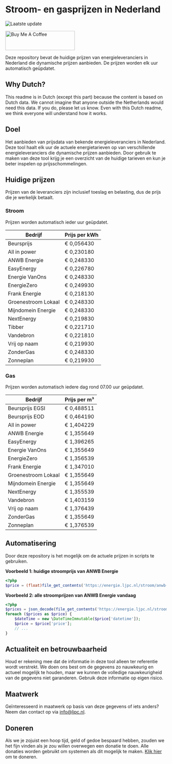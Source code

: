# Stroom- en gasprijzen in Nederland

![Laatste update](https://img.shields.io/badge/laatste%20update-2024--12--31%2002%3A00%20CET-brightgreen)

<a href="https://www.buymeacoffee.com/Lars-" target="_blank"><img src="https://cdn.buymeacoffee.com/buttons/v2/default-orange.png" alt="Buy Me A Coffee" height="60" style="height: 60px !important;width: 217px !important;" ></a>

Deze repository bevat de huidige prijzen van energieleveranciers in Nederland die dynamische prijzen aanbieden. De prijzen worden elk uur automatisch geüpdatet.

## Why Dutch?

This readme is in Dutch (except this part) because the content is based on Dutch data. We cannot imagine that anyone outside the Netherlands would need this data. If you do, please let us know. Even with this Dutch readme, we think
everyone will understand how it works.

## Doel

Het aanbieden van prijsdata van bekende energieleveranciers in Nederland. Deze tool haalt elk uur de actuele energietarieven op van verschillende energieleveranciers die dynamische prijzen aanbieden. Door gebruik te maken van deze tool
krijg je een overzicht van de huidige tarieven en kun je beter inspelen op prijsschommelingen.

## Huidige prijzen

Prijzen van de leveranciers zijn inclusief toeslag en belasting, dus de prijs die je werkelijk betaalt.

### Stroom

Prijzen worden automatisch ieder uur geüpdatet.

 Bedrijf | Prijs per kWh 
---------|---------------
Beursprijs | € 0,056430
All in power | € 0,230180
ANWB Energie | € 0,248330
EasyEnergy | € 0,226780
Energie VanOns | € 0,248330
EnergieZero | € 0,249930
Frank Energie | € 0,218130
Groenestroom Lokaal | € 0,248330
Mijndomein Energie | € 0,248330
NextEnergy | € 0,219830
Tibber | € 0,221710
Vandebron | € 0,221810
Vrij op naam | € 0,219930
ZonderGas | € 0,248330
Zonneplan | € 0,219930


### Gas

Prijzen worden automatisch iedere dag rond 07.00 uur geüpdatet.

 Bedrijf | Prijs per m³ 
---------|--------------
Beursprijs EGSI | € 0,488511
Beursprijs EOD | € 0,464190
All in power | € 1,404229
ANWB Energie | € 1,355649
EasyEnergy | € 1,396265
Energie VanOns | € 1,355649
EnergieZero | € 1,356539
Frank Energie | € 1,347010
Groenestroom Lokaal | € 1,355649
Mijndomein Energie | € 1,355649
NextEnergy | € 1,355539
Vandebron | € 1,403159
Vrij op naam | € 1,376439
ZonderGas | € 1,355649
Zonneplan | € 1,376539


## Automatisering

Door deze repository is het mogelijk om de actuele prijzen in scripts te gebruiken.

**Voorbeeld 1: huidige stroomprijs van ANWB Energie**

```php
<?php
$price = (float)file_get_contents('https://energie.ljpc.nl/stroom/anwb-energie-nu.txt');

```

**Voorbeeld 2: alle stroomprijzen van ANWB Energie vandaag**

```php
<?php
$prices = json_decode(file_get_contents('https://energie.ljpc.nl/stroom/all-in-power-vandaag.json'),true);
foreach ($prices as $price) {
    $dateTime = new \DateTimeImmutable($price['datetime']);
    $price = $price['price'];
    // ...
}
```

## Actualiteit en betrouwbaarheid

Houd er rekening mee dat de informatie in deze tool alleen ter referentie wordt verstrekt. We doen ons best om de gegevens zo nauwkeurig en actueel mogelijk te houden, maar we kunnen de volledige nauwkeurigheid van de gegevens niet
garanderen. Gebruik deze informatie op eigen risico.

## Maatwerk

Geïnteresseerd in maatwerk op basis van deze gegevens of iets anders? Neem dan contact op
via [info@ljpc.nl](mailto:info@ljpc.nl?subject=Energie%20prijzen).

## Doneren

Als we je zojuist een hoop tijd, geld of gedoe bespaard hebben, zouden we het fijn vinden als je zou willen overwegen een
donatie te doen. Alle donaties worden gebruikt om systemen als dit mogelijk te
maken. [Klik hier](https://www.buymeacoffee.com/Lars-) om te doneren.
